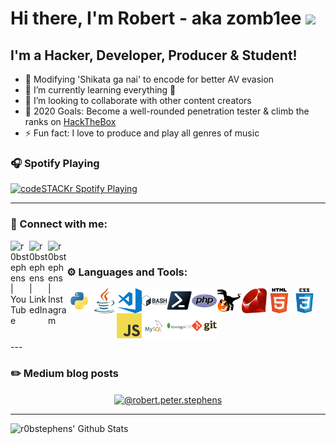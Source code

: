 # Hi there, I'm Robert - aka zomb1ee <img src="https://raw.githubusercontent.com/MartinHeinz/MartinHeinz/master/wave.gif" width="30px">


## I'm a Hacker, Developer, Producer & Student!
- 🔭 Modifying 'Shikata ga nai' to encode for better AV evasion
- 🌱 I’m currently learning everything 🤣
- 👯 I’m looking to collaborate with other content creators
- 🥅 2020 Goals: Become a well-rounded penetration tester & climb the ranks on [HackTheBox](https://www.hackthebox.eu/home/users/profile/200174)
- ⚡ Fun fact: I love to produce and play all genres of music

### 🎧 Spotify Playing 
[<img src="https://novatorem.r0bstephens.vercel.app/api/spotify-playing" alt="codeSTACKr Spotify Playing" width="350" />](https://open.spotify.com/user/11143882016)

---

### 📌 Connect with me:

[<img align="left" alt="r0bstephens | YouTube" width="30px" src="https://cdn.jsdelivr.net/npm/simple-icons@v3/icons/youtube.svg" />][youtube]
[<img align="left" alt="r0bstephens | LinkedIn" width="30px" src="https://cdn.jsdelivr.net/npm/simple-icons@v3/icons/linkedin.svg" />][linkedin]
[<img align="left" alt="r0bstephens | Instagram" width="30px" src="https://cdn.jsdelivr.net/npm/simple-icons@v3/icons/instagram.svg" />][instagram]

<br />


### ⚙️ Languages and Tools:

<img align="left" alt="Python" width="40px" src="https://raw.githubusercontent.com/github/explore/80688e429a7d4ef2fca1e82350fe8e3517d3494d/topics/python/python.png" />
<img align="left" alt="Java" width="40px" src="https://raw.githubusercontent.com/github/explore/80688e429a7d4ef2fca1e82350fe8e3517d3494d/topics/java/java.png" />
<img align="left" alt="Visual Studio Code" width="40px" src="https://raw.githubusercontent.com/github/explore/80688e429a7d4ef2fca1e82350fe8e3517d3494d/topics/visual-studio-code/visual-studio-code.png" />
<img align="left" alt="BASH/PS" width="40px" src="https://raw.githubusercontent.com/github/explore/80688e429a7d4ef2fca1e82350fe8e3517d3494d/topics/bash/bash.png" />
<img align="left" alt="BASH/PS" width="40px" src="https://raw.githubusercontent.com/github/explore/80688e429a7d4ef2fca1e82350fe8e3517d3494d/topics/powershell/powershell.png" />
<img align="left" alt="PHP" width="40px" src="https://raw.githubusercontent.com/github/explore/80688e429a7d4ef2fca1e82350fe8e3517d3494d/topics/php/php.png" />
<img align="left" alt="Perl" width="40px" src="https://raw.githubusercontent.com/github/explore/80688e429a7d4ef2fca1e82350fe8e3517d3494d/topics/perl/perl.png" />
<img align="left" alt="Ruby" width="40px" src="https://raw.githubusercontent.com/github/explore/80688e429a7d4ef2fca1e82350fe8e3517d3494d/topics/ruby/ruby.png" />
<img align="left" alt="HTML5" width="40px" src="https://raw.githubusercontent.com/github/explore/80688e429a7d4ef2fca1e82350fe8e3517d3494d/topics/html/html.png" />
<img align="left" alt="CSS3" width="40px" src="https://raw.githubusercontent.com/github/explore/80688e429a7d4ef2fca1e82350fe8e3517d3494d/topics/css/css.png" />
<img align="left" alt="JavaScript" width="40px" src="https://raw.githubusercontent.com/github/explore/80688e429a7d4ef2fca1e82350fe8e3517d3494d/topics/javascript/javascript.png" />
<img align="left" alt="MySQL" width="40px" src="https://raw.githubusercontent.com/github/explore/80688e429a7d4ef2fca1e82350fe8e3517d3494d/topics/mysql/mysql.png" />
<img align="left" alt="MongoDB" width="40px" src="https://raw.githubusercontent.com/github/explore/80688e429a7d4ef2fca1e82350fe8e3517d3494d/topics/mongodb/mongodb.png" />
<img align="left" alt="Git" width="40px" src="https://raw.githubusercontent.com/github/explore/80688e429a7d4ef2fca1e82350fe8e3517d3494d/topics/git/git.png" />


<br />
<br />
<br />
<br />
<br />
---

### ✏️ Medium blog posts
<!-- BLOG-POST-LIST:START -->
<!-- BLOG-POST-LIST:END -->

<p align="center">
<a href="https://medium.com/@robert.peter.stephens" target="blank"><img align="center" src="https://cdn.jsdelivr.net/npm/simple-icons@3.0.1/icons/medium.svg" alt="@robert.peter.stephens" height="30" width="30" /></a>
</p>

---

<img align="left" alt="r0bstephens' Github Stats" src="https://github-readme-stats.vercel.app/api?username=r0bstephens&show_icons=true&hide_border=true" />

[youtube]: https://www.youtube.com/channel/UCxd1K3M6n80m_WsY41ZLn0w
[instagram]: https://instagram.com/rob._stephens
[linkedin]: https://www.linkedin.com/in/robert-stephens-93094b197/
